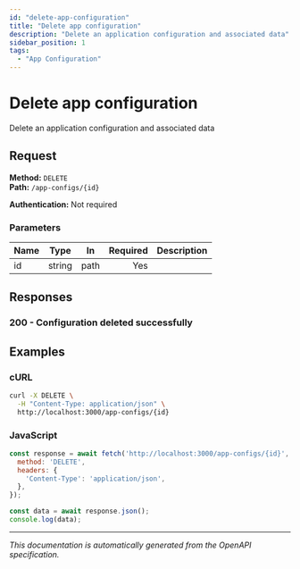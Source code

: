 ```yaml
---
id: "delete-app-configuration"
title: "Delete app configuration"
description: "Delete an application configuration and associated data"
sidebar_position: 1
tags:
  - "App Configuration"
---
```


# Delete app configuration

Delete an application configuration and associated data

## Request

**Method:** `DELETE`  
**Path:** `/app-configs/{id}`

**Authentication:** Not required

### Parameters

| Name | Type | In | Required | Description |
|------|------|----|---------:|-------------|
| id | string | path | Yes |  |

## Responses

### 200 - Configuration deleted successfully

## Examples

### cURL
```bash
curl -X DELETE \
  -H "Content-Type: application/json" \
  http://localhost:3000/app-configs/{id}
```

### JavaScript
```javascript
const response = await fetch('http://localhost:3000/app-configs/{id}', {
  method: 'DELETE',
  headers: {
    'Content-Type': 'application/json',
  },
});

const data = await response.json();
console.log(data);
```

---

*This documentation is automatically generated from the OpenAPI specification.*
